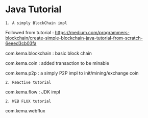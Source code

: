 # Java Tutorial

    1. A simply BlockChain impl

Followed from tutorial : https://medium.com/programmers-blockchain/create-simple-blockchain-java-tutorial-from-scratch-6eeed3cb03fa

com.kema.blockchain : basic block chain

com.kema.coin : added transaction to be minable

com.kema.p2p : a simply P2P impl to init/mining/exchange coin

    2. Reactive tutorial

com.kema.flow : JDK impl

    2. WEB FLUX tutorial

com.kema.webflux
